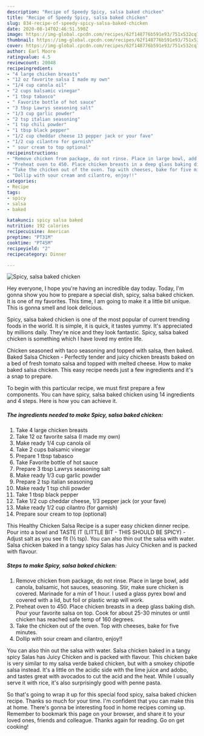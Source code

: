 ```yaml
---
description: "Recipe of Speedy Spicy, salsa baked chicken"
title: "Recipe of Speedy Spicy, salsa baked chicken"
slug: 834-recipe-of-speedy-spicy-salsa-baked-chicken
date: 2020-08-14T02:46:51.590Z
image: https://img-global.cpcdn.com/recipes/62f148776b591e93/751x532cq70/spicy-salsa-baked-chicken-recipe-main-photo.jpg
thumbnail: https://img-global.cpcdn.com/recipes/62f148776b591e93/751x532cq70/spicy-salsa-baked-chicken-recipe-main-photo.jpg
cover: https://img-global.cpcdn.com/recipes/62f148776b591e93/751x532cq70/spicy-salsa-baked-chicken-recipe-main-photo.jpg
author: Earl Moore
ratingvalue: 4.5
reviewcount: 20048
recipeingredient:
- "4 large chicken breasts"
- "12 oz favorite salsa I made my own"
- "1/4 cup canola oil"
- "2 cups balsamic vinegar"
- "1 tbsp tabasco"
- " Favorite bottle of hot sauce"
- "3 tbsp Lawrys seasoning salt"
- "1/3 cup garlic powder"
- "2 tsp italian seasoning"
- "1 tsp chili powder"
- "1 tbsp black pepper"
- "1/2 cup cheddar cheese 13 pepper jack or your fave"
- "1/2 cup cilantro for garnish"
- " sour cream to top optional"
recipeinstructions:
- "Remove chicken from package, do not rinse. Place in large bowl, add canola, balsamic, hot sauces, seasoning. Stir, make sure chicken is covered. Marinade for a min of 1 hour. I used a glass pyrex bowl and covered with a lid, but foil or plastic wrap will work."
- "Preheat oven to 450. Place chicken breasts in a deep glass baking dish. Pour your favorite salsa on top. Cook for about 25-30 minutes or until chicken has reached safe temp of 160 degrees."
- "Take the chicken out of the oven. Top with cheeses, bake for five minutes."
- "Dollip with sour cream and cilantro, enjoy!!"
categories:
- Recipe
tags:
- spicy
- salsa
- baked

katakunci: spicy salsa baked 
nutrition: 192 calories
recipecuisine: American
preptime: "PT31M"
cooktime: "PT45M"
recipeyield: "2"
recipecategory: Dinner

---
```



![Spicy, salsa baked chicken](https://img-global.cpcdn.com/recipes/62f148776b591e93/751x532cq70/spicy-salsa-baked-chicken-recipe-main-photo.jpg)

Hey everyone, I hope you're having an incredible day today. Today, I'm gonna show you how to prepare a special dish, spicy, salsa baked chicken. It is one of my favorites. This time, I am going to make it a little bit unique. This is gonna smell and look delicious.

Spicy, salsa baked chicken is one of the most popular of current trending foods in the world. It is simple, it is quick, it tastes yummy. It's appreciated by millions daily. They're nice and they look fantastic. Spicy, salsa baked chicken is something which I have loved my entire life.

Chicken seasoned with taco seasoning and topped with salsa, then baked. Baked Salsa Chicken - Perfectly tender and juicy chicken breasts baked on a bed of fresh tomato salsa and topped with melted cheese. How to make baked salsa chicken. This easy recipe needs just a few ingredients and it&#39;s a snap to prepare.


To begin with this particular recipe, we must first prepare a few components. You can have spicy, salsa baked chicken using 14 ingredients and 4 steps. Here is how you can achieve it.

<!--inarticleads1-->

##### The ingredients needed to make Spicy, salsa baked chicken:

1. Take 4 large chicken breasts
1. Take 12 oz favorite salsa (I made my own)
1. Make ready 1/4 cup canola oil
1. Take 2 cups balsamic vinegar
1. Prepare 1 tbsp tabasco
1. Take  Favorite bottle of hot sauce
1. Prepare 3 tbsp Lawrys seasoning salt
1. Make ready 1/3 cup garlic powder
1. Prepare 2 tsp italian seasoning
1. Make ready 1 tsp chili powder
1. Take 1 tbsp black pepper
1. Take 1/2 cup cheddar cheese, 1/3 pepper jack (or your fave)
1. Make ready 1/2 cup cilantro (for garnish)
1. Prepare  sour cream to top (optional)


This Healthy Chicken Salsa Recipe is a super easy chicken dinner recipe. Pour into a bowl and TASTE IT (LITTLE BIT - THIS SHOULD BE SPICY) - Adjust salt as you see fit (½ tsp). You can also thin out the salsa with water. Salsa chicken baked in a tangy spicy Salas has Juicy Chicken and is packed with flavour. 

<!--inarticleads2-->

##### Steps to make Spicy, salsa baked chicken:

1. Remove chicken from package, do not rinse. Place in large bowl, add canola, balsamic, hot sauces, seasoning. Stir, make sure chicken is covered. Marinade for a min of 1 hour. I used a glass pyrex bowl and covered with a lid, but foil or plastic wrap will work.
1. Preheat oven to 450. Place chicken breasts in a deep glass baking dish. Pour your favorite salsa on top. Cook for about 25-30 minutes or until chicken has reached safe temp of 160 degrees.
1. Take the chicken out of the oven. Top with cheeses, bake for five minutes.
1. Dollip with sour cream and cilantro, enjoy!!


You can also thin out the salsa with water. Salsa chicken baked in a tangy spicy Salas has Juicy Chicken and is packed with flavour. This chicken bake is very similar to my salsa verde baked chicken, but with a smokey chipotle salsa instead. It&#39;s a little on the acidic side with the lime juice and adobo, and tastes great with avocados to cut the acid and the heat. While I usually serve it with rice, it&#39;s also surprisingly good with penne pasta. 

So that's going to wrap it up for this special food spicy, salsa baked chicken recipe. Thanks so much for your time. I'm confident that you can make this at home. There's gonna be interesting food in home recipes coming up. Remember to bookmark this page on your browser, and share it to your loved ones, friends and colleague. Thanks again for reading. Go on get cooking!
